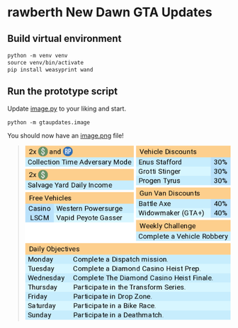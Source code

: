 # rawberth New Dawn GTA Updates

## Build virtual environment
```shell
python -m venv venv
source venv/bin/activate
pip install weasyprint wand
```

## Run the prototype script
Update [image.py](image.py) to your liking and start.
```
python -m gtaupdates.image
```
You should now have an [image.png](image.png) file!

> <img src="image.png">
